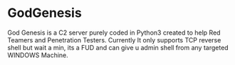 # GodGenesis
God Genesis is a C2 server purely coded in Python3 created to help Red Teamers and Penetration Testers. 
Currently It only supports TCP reverse shell but wait a min, its a FUD and can give u admin shell from any targeted WINDOWS Machine.
